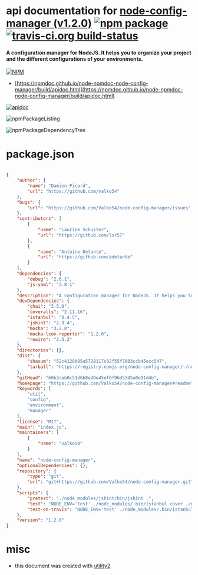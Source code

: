 # api documentation for  [node-config-manager (v1.2.0)](https://github.com/Valko54/node-config-manager#readme)  [![npm package](https://img.shields.io/npm/v/npmdoc-node-config-manager.svg?style=flat-square)](https://www.npmjs.org/package/npmdoc-node-config-manager) [![travis-ci.org build-status](https://api.travis-ci.org/npmdoc/node-npmdoc-node-config-manager.svg)](https://travis-ci.org/npmdoc/node-npmdoc-node-config-manager)
#### A configuration manager for NodeJS. It helps you to organize your project and the different configurations of your environments.

[![NPM](https://nodei.co/npm/node-config-manager.png?downloads=true&downloadRank=true&stars=true)](https://www.npmjs.com/package/node-config-manager)

- [https://npmdoc.github.io/node-npmdoc-node-config-manager/build/apidoc.html](https://npmdoc.github.io/node-npmdoc-node-config-manager/build/apidoc.html)

[![apidoc](https://npmdoc.github.io/node-npmdoc-node-config-manager/build/screenCapture.buildCi.browser.%252Ftmp%252Fbuild%252Fapidoc.html.png)](https://npmdoc.github.io/node-npmdoc-node-config-manager/build/apidoc.html)

![npmPackageListing](https://npmdoc.github.io/node-npmdoc-node-config-manager/build/screenCapture.npmPackageListing.svg)

![npmPackageDependencyTree](https://npmdoc.github.io/node-npmdoc-node-config-manager/build/screenCapture.npmPackageDependencyTree.svg)



# package.json

```json

{
    "author": {
        "name": "Damien Picard",
        "url": "https://github.com/valko54"
    },
    "bugs": {
        "url": "https://github.com/Valko54/node-config-manager/issues"
    },
    "contributors": [
        {
            "name": "Laurine Schuster",
            "url": "https://github.com/lsr57"
        },
        {
            "name": "Antoine Detante",
            "url": "https://github.com/adetante"
        }
    ],
    "dependencies": {
        "debug": "2.6.1",
        "js-yaml": "3.8.1"
    },
    "description": "A configuration manager for NodeJS. It helps you to organize your project and the different configurations of your environments.",
    "devDependencies": {
        "chai": "3.5.0",
        "coveralls": "2.11.16",
        "istanbul": "0.4.5",
        "jshint": "2.9.4",
        "mocha": "3.2.0",
        "mocha-lcov-reporter": "1.2.0",
        "rewire": "2.5.2"
    },
    "directories": {},
    "dist": {
        "shasum": "52c4128b85a5728117c82f55f7083ccb45ecc547",
        "tarball": "https://registry.npmjs.org/node-config-manager/-/node-config-manager-1.2.0.tgz"
    },
    "gitHead": "60b3cab0c51d6b8e40e45ef6f96d5345a0e91d4b",
    "homepage": "https://github.com/Valko54/node-config-manager#readme",
    "keywords": [
        "util",
        "config",
        "environment",
        "manager"
    ],
    "license": "MIT",
    "main": "index.js",
    "maintainers": [
        {
            "name": "valko54"
        }
    ],
    "name": "node-config-manager",
    "optionalDependencies": {},
    "repository": {
        "type": "git",
        "url": "git+https://github.com/Valko54/node-config-manager.git"
    },
    "scripts": {
        "pretest": "./node_modules/jshint/bin/jshint .",
        "test": "NODE_ENV='test' ./node_modules/.bin/istanbul cover ./node_modules/.bin/_mocha test",
        "test-on-travis": "NODE_ENV='test' ./node_modules/.bin/istanbul cover ./node_modules/.bin/_mocha test && cat ./coverage/lcov.info | ./node_modules/coveralls/bin/coveralls.js"
    },
    "version": "1.2.0"
}
```



# misc
- this document was created with [utility2](https://github.com/kaizhu256/node-utility2)
